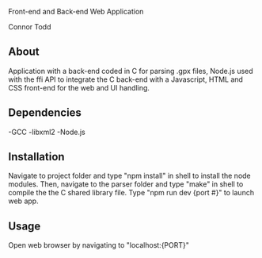 Front-end and Back-end Web Application

Connor Todd

## About

Application with a back-end coded in C for parsing .gpx files, Node.js used with the ffi API to integrate
the C back-end with a Javascript, HTML and CSS front-end for the web and UI handling.

## Dependencies

-GCC
-libxml2
-Node.js

## Installation

Navigate to project folder and type "npm install" in shell to install the node modules. 
Then, navigate to the parser folder and type "make" in shell to compile the the C shared library
file. Type "npm run dev {port #}" to launch web app.

## Usage

Open web browser by navigating to "localhost:{PORT}"



